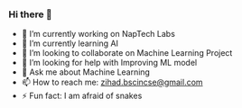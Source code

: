 ### Hi there 👋

- 🔭 I’m currently working on NapTech Labs
- 🌱 I’m currently learning AI
- 👯 I’m looking to collaborate on Machine Learning Project
- 🤔 I’m looking for help with Improving ML model
- 💬 Ask me about Machine Learning
- 📫 How to reach me: zihad.bscincse@gmail.com
- ⚡ Fun fact: I am afraid of snakes
